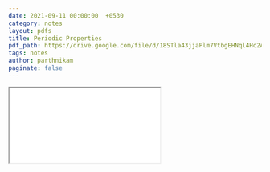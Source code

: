 ```yaml
---
date: 2021-09-11 00:00:00  +0530
category: notes
layout: pdfs
title: Periodic Properties
pdf_path: https://drive.google.com/file/d/18STla43jjaPlm7VtbgEHNql4Hc2AjkW2/preview?usp=sharing
tags: notes
author: parthnikam
paginate: false
---
```


<iframe class="embed-pdf" src="{{ page.pdf_path }}#toolbar=0" seamless="seamless" scrolling="no" style="overflow:hidden"></iframe>
